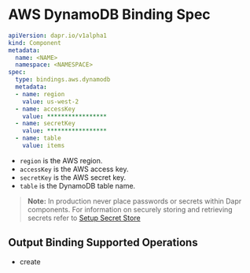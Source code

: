 # AWS DynamoDB Binding Spec

```yaml
apiVersion: dapr.io/v1alpha1
kind: Component
metadata:
  name: <NAME>
  namespace: <NAMESPACE>
spec:
  type: bindings.aws.dynamodb
  metadata:
  - name: region
    value: us-west-2
  - name: accessKey
    value: *****************
  - name: secretKey
    value: *****************
  - name: table
    value: items
```

- `region` is the AWS region.
- `accessKey` is the AWS access key.
- `secretKey` is the AWS secret key.
- `table` is the DynamoDB table name.

> **Note:** In production never place passwords or secrets within Dapr components. For information on securely storing and retrieving secrets refer to [Setup Secret Store](../../../howto/setup-secret-store)

## Output Binding Supported Operations

* create